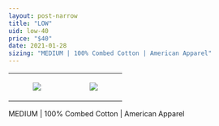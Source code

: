 ```yaml
---
layout: post-narrow
title: "LOW"
uid: low-40
price: "$40"
date: 2021-01-28
sizing: "MEDIUM | 100% Combed Cotton | American Apparel"
---
```




<table style="width:100%;"><tr><td style="vertical-align:top;">
      <figure class="tmblr-full" data-orig-height="2048" data-orig-width="1365" data-orig-src="https://concertshirts.netlify.app/shirts/0291/0291-01.jpg"><img src="https://64.media.tumblr.com/347b95c80ab9d0cfb66734a5480e4791/d0fc408204c095bf-ee/s540x810/ac03107e74ee0b911c4e610b64fbff4bc2bf8594.jpg" data-orig-height="2048" data-orig-width="1365" data-orig-src="https://concertshirts.netlify.app/shirts/0291/0291-01.jpg"/></figure></td>
    <td style="vertical-align:top;">
      <figure class="tmblr-full" data-orig-height="2048" data-orig-width="1365" data-orig-src="https://concertshirts.netlify.app/shirts/0291/0291-02.jpg"><img src="https://64.media.tumblr.com/7bc371fa8c1a684f47358a84eb845efd/d0fc408204c095bf-75/s540x810/0003d23d23f6cbcd62431f9cf6733182d4b326c6.jpg" data-orig-height="2048" data-orig-width="1365" data-orig-src="https://concertshirts.netlify.app/shirts/0291/0291-02.jpg"/></figure></td>
  </tr></table><p>
  MEDIUM | 100% Combed Cotton | American Apparel
</p>
